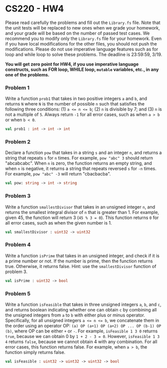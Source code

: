 # CS220 - HW4

Please read carefully the problems and fill out the `Library.fs` file. Note that
the unit tests will be replaced to new ones when we grade your homework, and
your grade will be based on the number of passed test cases. We recommend you to
modify only the `Library.fs` file for your homework. Even if you have local
modifications for the other files, you should not push the modifications. Please
do not use imperative language features such as for loop and while loop to solve
these problems. The deadline is 23:59:59, 3/19.

**You will get zero point for HW4, if you use imperative language constructs,
such as FOR loop, WHILE loop, `mutable` variables, etc., in any one of the
problems.**

### Problem 1

Write a function `prob1` that takes in two positive integers `a` and `b`, and
returns `N` where `N` is the number of possible `n` such that satisfies the
following three conditions: (1) `a <= n <= b`; (2) `n` is divisible by 7; and
(3) `n` is not a multiple of `5`. Always return `-1` for all error cases, such
as when `a > b` or when `b < 0`.

```fsharp
val prob1 : int -> int -> int
```

### Problem 2

Declare a function `pow` that takes in a string `s` and an integer `n`, and
returns a string that repeats `s` for `n` times. For example, `pow "abc" 3`
should return "abcabcabc". When `n` is zero, the function returns an empty
string, and when `n` is negative, it returns a string that repeats reversed `s`
for `-n` times. For example, `pow "abc" -3` will return "cbacbacba".

```fsharp
val pow: string -> int -> string
```

### Problem 3

Write a function `smallestDivisor` that takes in an unsigned integer `n`, and
returns the smallest integral divisor of `n` that is greater than 1. For
example, given 45, the function will return 3 (`45 % 3 = 0`). This function
returns `0` for all error cases, such as when the given number is 1.

```fsharp
val smallestDivisor : uint32 -> uint32
```

### Problem 4

Write a function `isPrime` that takes in an unsigned integer, and check if it is
a prime number or not. If the number is prime, then the function returns true.
Otherwise, it returns false. Hint: use the `smallestDivisor` function of problem
3.

```fsharp
val isPrime : uint32 -> bool
```

### Problem 5

Write a function `isFeasible` that takes in three unsigned integers `a`, `b`,
and `c`, and returns boolean indicating whether one can obtain `c` by combining
all the unsigned integers from `a` to `b` with either plus or minus operator.
Specifically, for all unsigned integers `a <= n <= b`, we concatenate them in
the order using an operator OP: `(a) OP (a+1) OP (a+2) OP ... OP (b-1) OP (b)`,
where OP can be either `+` or `-`. For example, `isFeasible 1 3 0` returns
`true`, because we can obtain 0 by `1 + 2 - 3 = 0`. However, `isFeasible 1 3 4`
returns `false`, because we cannot obtain 4 with any combination. For all error
cases, this function returns false. For example, when `a > b`, the function
simply returns false.

```fsharp
val isFeasible : uint32 -> uint32 -> uint32 -> bool
```

